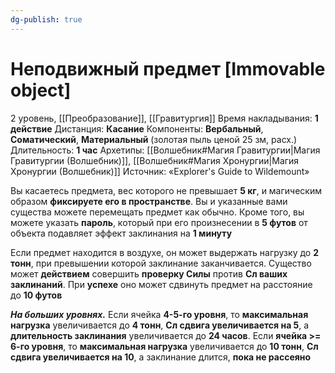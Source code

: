 ```yaml
---
dg-publish: true
---
```

# Неподвижный предмет [Immovable object]
2 уровень, [[Преобразование]], [[Гравитургия]]
Время накладывания: **1 действие**
Дистанция: **Касание**
Компоненты: **Вербальный**, **Соматический**, **Материальный** (золотая пыль ценой 25 зм, расх.)
Длительность: **1 час**
Архетипы: [[Волшебник#Магия Гравитургии|Магия Гравитургии (Волшебник)]], [[Волшебник#Магия Хронургии|Магия Хронургии (Волшебник)]]
Источник: «Explorer's Guide to Wildemount»

Вы касаетесь предмета, вес которого не превышает **5 кг**, и магическим образом **фиксируете его в пространстве**. Вы и указанные вами существа можете перемещать предмет как обычно. Кроме того, вы можете указать **пароль**, который при его произнесении в **5 футов** от объекта подавляет эффект заклинания на **1 минуту**

Если предмет находится в воздухе, он может выдержать нагрузку до **2 тонн**, при превышении которой заклинание заканчивается. Существо может **действием** совершить **проверку Силы** против **Сл ваших заклинаний**. При **успехе** оно может сдвинуть предмет на расстояние до **10 футов**

**_На больших уровнях._** Если ячейка **4-5-го уровня**, то **максимальная нагрузка** увеличивается до **4 тонн**, **Сл сдвига увеличивается на 5**, а **длительность заклинания** увеличивается до **24 часов**. Если **ячейка >= 6-го уровня**, то **максимальная нагрузка** увеличивается до **10 тонн**, **Сл сдвига увеличивается на 10**, а заклинание длится, **пока не рассеяно**